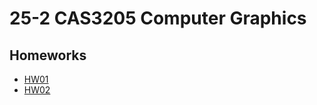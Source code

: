 # 25-2 CAS3205 Computer Graphics

## Homeworks
- [HW01](./homework01/hw1.html)
- [HW02](./homework02/hw2.html)
